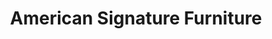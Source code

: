 ---
title: "American Signature Furniture"
url: /clarksville/american-signature-furniture/
shop: Möbel
---